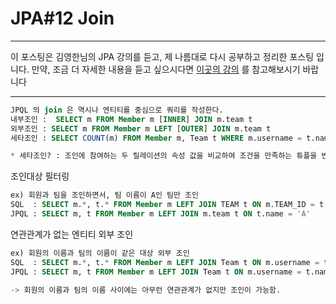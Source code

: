 # JPA#12 Join

---

이 포스팅은 김영한님의 JPA 강의를 듣고, 제 나름대로 다시 공부하고 정리한 포스팅 입니다. 만약, 조금 더 자세한 내용을 듣고 싶으시다면 [이곳의 강의](https://www.inflearn.com/users/@yh) 를 참고해보시기 바랍니다

---
```sql
JPQL 의 join 은 역시나 엔티티를 중심으로 쿼리를 작성한다.
내부조인 :  SELECT m FROM Member m [INNER] JOIN m.team t
외부조인 : SELECT m FROM Member m LEFT [OUTER] JOIN m.team t
세타조인 : SELECT COUNT(m) FROM Member m, Team t WHERE m.username = t.name  

* 세타조인? : 조인에 참여하는 두 릴레이션의 속성 값을 비교하여 조건을 만족하는 튜플을 반환한다. 
```

조인대상 필터링
```sql
ex) 회원과 팀을 조인하면서, 팀 이름이 A인 팀만 조인
SQL  : SELECT m.*, t.* FROM Member m LEFT JOIN TEAM t ON m.TEAM_ID = t.id AND t.name = 'A'
JPQL : SELECT m, t FROM Member m LEFT JOIN m.team t ON t.name = 'A'
```

연관관계가 없는 엔티티 외부 조인 
```sql
ex) 회원의 이름과 팀의 이름이 같은 대상 외부 조인 
SQL  : SELECT m.*, t.* FROM Member m LEFT JOIN Team t ON m.username = t.name 
JPQL : SELECT m, t FROM Member m LEFT JOIN Team t ON m.username = t.name

-> 회원의 이름과 팀의 이름 사이에는 아무런 연관관계가 없지만 조인이 가능함. 
```